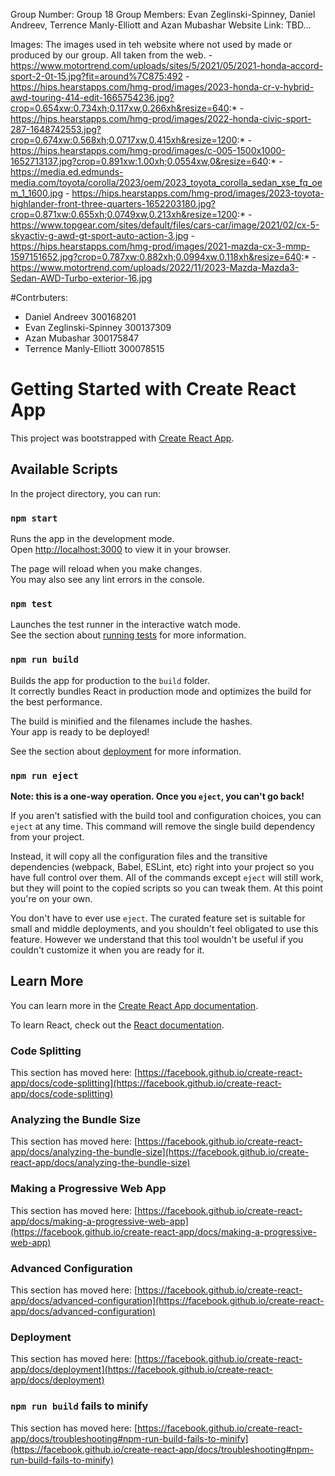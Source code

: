Group Number: Group 18
Group Members: Evan Zeglinski-Spinney, Daniel Andreev, Terrence Manly-Elliott and Azan Mubashar
Website Link: TBD...

Images:
    The images used in teh website where not used by made or produced by our group. All taken from the web.
    - https://www.motortrend.com/uploads/sites/5/2021/05/2021-honda-accord-sport-2-0t-15.jpg?fit=around%7C875:492
    - https://hips.hearstapps.com/hmg-prod/images/2023-honda-cr-v-hybrid-awd-touring-414-edit-1665754236.jpg?crop=0.654xw:0.734xh;0.117xw,0.266xh&resize=640:*
    - https://hips.hearstapps.com/hmg-prod/images/2022-honda-civic-sport-287-1648742553.jpg?crop=0.674xw:0.568xh;0.0717xw,0.415xh&resize=1200:*
    - https://hips.hearstapps.com/hmg-prod/images/c-005-1500x1000-1652713137.jpg?crop=0.891xw:1.00xh;0.0554xw,0&resize=640:*
    - https://media.ed.edmunds-media.com/toyota/corolla/2023/oem/2023_toyota_corolla_sedan_xse_fq_oem_1_1600.jpg
    - https://hips.hearstapps.com/hmg-prod/images/2023-toyota-highlander-front-three-quarters-1652203180.jpg?crop=0.871xw:0.655xh;0.0749xw,0.213xh&resize=1200:*
    - https://www.topgear.com/sites/default/files/cars-car/image/2021/02/cx-5-skyactiv-g-awd-gt-sport-auto-action-3.jpg
    - https://hips.hearstapps.com/hmg-prod/images/2021-mazda-cx-3-mmp-1597151652.jpg?crop=0.787xw:0.882xh;0.0994xw,0.118xh&resize=640:*
    - https://www.motortrend.com/uploads/2022/11/2023-Mazda-Mazda3-Sedan-AWD-Turbo-exterior-16.jpg


#Contrbuters:
- Daniel Andreev 300168201
- Evan Zeglinski-Spinney 300137309
- Azan Mubashar 300175847
- Terrence Manly-Elliott 300078515

# Getting Started with Create React App

This project was bootstrapped with [Create React App](https://github.com/facebook/create-react-app).

## Available Scripts

In the project directory, you can run:

### `npm start`

Runs the app in the development mode.\
Open [http://localhost:3000](http://localhost:3000) to view it in your browser.

The page will reload when you make changes.\
You may also see any lint errors in the console.

### `npm test`

Launches the test runner in the interactive watch mode.\
See the section about [running tests](https://facebook.github.io/create-react-app/docs/running-tests) for more information.

### `npm run build`

Builds the app for production to the `build` folder.\
It correctly bundles React in production mode and optimizes the build for the best performance.

The build is minified and the filenames include the hashes.\
Your app is ready to be deployed!

See the section about [deployment](https://facebook.github.io/create-react-app/docs/deployment) for more information.

### `npm run eject`

**Note: this is a one-way operation. Once you `eject`, you can't go back!**

If you aren't satisfied with the build tool and configuration choices, you can `eject` at any time. This command will remove the single build dependency from your project.

Instead, it will copy all the configuration files and the transitive dependencies (webpack, Babel, ESLint, etc) right into your project so you have full control over them. All of the commands except `eject` will still work, but they will point to the copied scripts so you can tweak them. At this point you're on your own.

You don't have to ever use `eject`. The curated feature set is suitable for small and middle deployments, and you shouldn't feel obligated to use this feature. However we understand that this tool wouldn't be useful if you couldn't customize it when you are ready for it.

## Learn More

You can learn more in the [Create React App documentation](https://facebook.github.io/create-react-app/docs/getting-started).

To learn React, check out the [React documentation](https://reactjs.org/).

### Code Splitting

This section has moved here: [https://facebook.github.io/create-react-app/docs/code-splitting](https://facebook.github.io/create-react-app/docs/code-splitting)

### Analyzing the Bundle Size

This section has moved here: [https://facebook.github.io/create-react-app/docs/analyzing-the-bundle-size](https://facebook.github.io/create-react-app/docs/analyzing-the-bundle-size)

### Making a Progressive Web App

This section has moved here: [https://facebook.github.io/create-react-app/docs/making-a-progressive-web-app](https://facebook.github.io/create-react-app/docs/making-a-progressive-web-app)

### Advanced Configuration

This section has moved here: [https://facebook.github.io/create-react-app/docs/advanced-configuration](https://facebook.github.io/create-react-app/docs/advanced-configuration)

### Deployment

This section has moved here: [https://facebook.github.io/create-react-app/docs/deployment](https://facebook.github.io/create-react-app/docs/deployment)

### `npm run build` fails to minify

This section has moved here: [https://facebook.github.io/create-react-app/docs/troubleshooting#npm-run-build-fails-to-minify](https://facebook.github.io/create-react-app/docs/troubleshooting#npm-run-build-fails-to-minify)
